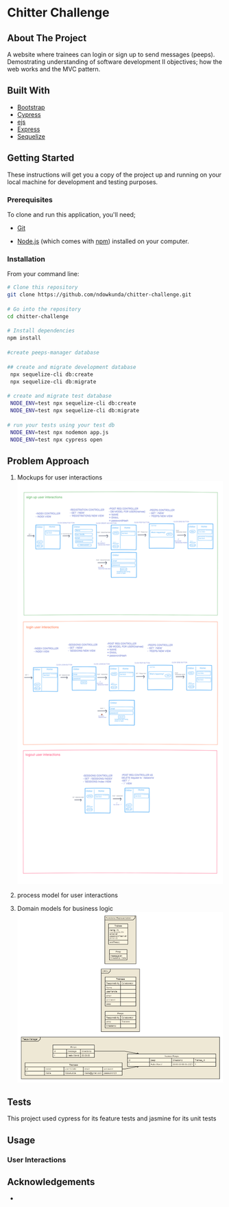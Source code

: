 # Chitter Challenge

<!-- ABOUT THE PROJECT -->
## About The Project

A website where trainees can login or sign up to send messages (peeps).  Demostrating understanding of software development II objectives; how the web works and the MVC pattern.

## Built With

* [Bootstrap](https://getbootstrap.com)
* [Cypress](https://www.cypress.io/)
* [ejs](https://ejs.co/#install)
* [Express](http://expressjs.com/)
* [Sequelize](https://sequelize.org/master/index.html)

<!-- GETTING STARTED -->
## Getting Started

These instructions will get you a copy of the project up and running on your local machine for development and testing purposes.

### Prerequisites

To clone and run this application, you'll need;

* [Git](https://git-scm.com)

* [Node.js](https://nodejs.org/en/download/) (which comes with [npm](http://npmjs.com)) installed on your computer.

### Installation

From your command line:

```bash
# Clone this repository
git clone https://github.com/ndowkunda/chitter-challenge.git

# Go into the repository
cd chitter-challenge

# Install dependencies
npm install

#create peeps-manager database

## create and migrate development database
 npx sequelize-cli db:create
 npx sequelize-cli db:migrate

# create and migrate test database
 NODE_ENV=test npx sequelize-cli db:create
 NODE_ENV=test npx sequelize-cli db:migrate

# run your tests using your test db
 NODE_ENV=test npx nodemon app.js
 NODE_ENV=test npx cypress open
```

## Problem Approach

1. Mockups for user interactions
![user interaction mockups](public/media/chitter-user-interactions-mockups.png)

2. process model for user interactions
   <!-- ![process model]() -->

3. Domain models for business logic
![functional representation, CRC and database models](public/media/chitter-domain-models.png)

## Tests

This project used cypress for its feature tests and jasmine for its unit tests

## Usage

### User Interactions


## Acknowledgements

-